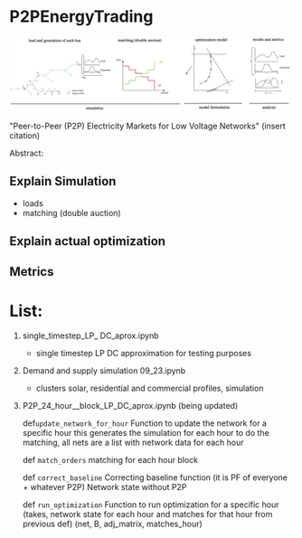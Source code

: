# P2PEnergyTrading

 ![Methods](https://github.com/d-vf/P2PEnergyTrading/blob/main/bids_bus_R.jpg)

"Peer-to-Peer (P2P) Electricity Markets for Low Voltage Networks" (insert citation)

Abstract:

  


## Explain Simulation

* loads
* matching (double auction)

## Explain actual optimization

## Metrics

# List:

1. single_timestep_LP_ DC_aprox.ipynb
   * single timestep LP DC approximation for testing purposes

2. Demand and supply simulation 09_23.ipynb
   * clusters solar, residential and commercial profiles, simulation
  
3. P2P_24_hour__block_LP_DC_aprox.ipynb (being updated)
   
    def`update_network_for_hour`
       Function to update the network for a specific hour
       this generates the simulation for each hour to do the matching, all nets are a list with network data for each hour
    
    def `match_orders`
        matching for each hour block
    
     def `correct_baseline`
    Correcting baseline function (it is PF of everyone + whatever P2P) Network state without P2P
    
    def `run_optimization`
    Function to run optimization for a specific hour (takes, network state for each hour and matches for that hour from previous def)
    (net, B, adj_matrix, matches_hour)
